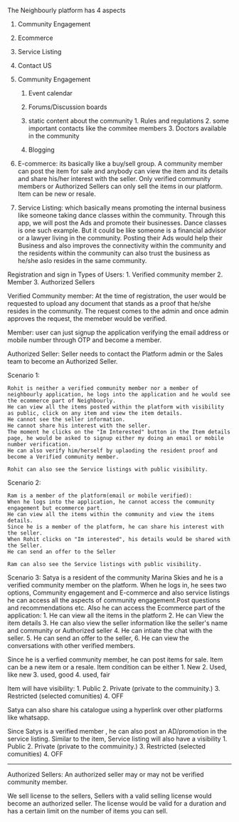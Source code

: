 The Neighbourly platform has 4 aspects

1. Community Engagement
2. Ecommerce
3. Service Listing
4. Contact US


1. Community Engagement
    1. Event calendar
    2. Forums/Discussion boards
    3. static content about the community 
            1. Rules and regulations
            2. some important contacts like the commitee members
            3. Doctors available in the community

    4. Blogging

2. E-commerce:
    its basically like a buy/sell group.
    A community member can post the item for sale and anybody can view the item and its details and share his/her interest with the seller.
    Only verified community members or Authorized Sellers can only sell the items in our platform.
    Item can be new or resale.

3. Service Listing:
        which basically means promoting the internal business like someone taking dance classes within the community.
        Through this app, we will post the Ads and promote their businesses.
        Dance classes is one such example. But it could be like someone is a financial advisor or a lawyer living in the community.
        Posting their Ads would help their Business and also improves the connectivity within the community and the residents within the community can also trust the business as he/she aslo resides in the same community.
        

Registration and sign in
    Types of Users:
        1. Verified community member
        2. Member
        3. Authorized Sellers


Verified Community member:
    At the time of registration, the user would be requested to upload any document that stands as a proof that he/she resides in the community.
    The request comes to the admin and once admin approves the request, the memeber would be verified.

Member:
    user can just signup the application verifying the email address or mobile number through OTP and become a member.

Authorized Seller:
Seller needs to contact the Platform admin or the Sales team to become an Authorized Seller.



Scenario 1:

    Rohit is neither a verified community member nor a member of neighbourly application, he logs into the application and he would see the ecommerce part of Neighbourly.
    He can view all the items posted within the platform with visibility as public, click on any item and view the item details.
    He cannot see the seller information.
    He cannot share his interest with the seller.
    The moment he clicks on the "Im Interested" button in the Item details page, he would be asked to signup either my doing an email or mobile number verification.
    He can also verify him/herself by uplaoding the resident proof and become a Verified community member. 

    Rohit can also see the Service listings with public visibility.

Scenario 2:

    Ram is a member of the platform(email or mobile verified):
    When he logs into the application, he cannot access the community engagement but ecommerce part.
    He can view all the items within the community and view the items details.
    Since he is a member of the platform, he can share his interest with the seller.
    When Rohit clicks on "Im interested", his details would be shared with the Seller.
    He can send an offer to the Seller

    Ram can also see the Service listings with public visibility.


Scenario 3:
    Satya is a resident of the community Marina Skies and he is a verified community member on the platform.
    When he logs in, he sees two options, Community engagement and E-commerce and also service listings
    he can access all the aspects of community engagement.Post questions and recommendations etc.
    Also he can access the Ecommerce part of the application:
        1. He can view all the items in the platform
        2. He can View the item details
        3. He can also view the seller information like the seller's name  and community or Authorized seller
        4. He can intiate the chat with the seller.
        5. He can send an offer to the seller, 
        6. He can view the conversations with other verified members.


Since he is a verfied community member, he can post items for sale.
Item can be a new item or a resale.
Item condition can be either
    1. New
    2. Used, like new
    3. used, good
    4. used, fair

Item will have visibility:
    1. Public
    2. Private (private to the commuinity.)
    3. Restricted (selected comunities)
    4. OFF


Satya can also share his catalogue using a hyperlink over other platforms like whatsapp.


Since Satys is a verified member , he can also post an AD/promotion in the service listing.
Similar to the item, Service listing will also have a visibility
    1. Public
    2. Private (private to the commuinity.)
    3. Restricted (selected comunities)
    4. OFF



----------------------------------------------------------------------------

Authorized Sellers:
An authorized seller may or may not be verified community member.

We sell license to the sellers,
Sellers with a valid selling license would become an authorized seller. 
The license would be valid for a duration and has a certain limit on the number of items you can sell.














